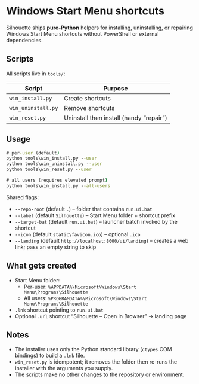 # Windows Start Menu shortcuts

Silhouette ships **pure-Python** helpers for installing, uninstalling, or
repairing Windows Start Menu shortcuts without PowerShell or external
dependencies.

## Scripts

All scripts live in `tools/`:

| Script | Purpose |
| --- | --- |
| `win_install.py` | Create shortcuts |
| `win_uninstall.py` | Remove shortcuts |
| `win_reset.py` | Uninstall then install (handy “repair”) |

## Usage

```bat
# per-user (default)
python tools\win_install.py --user
python tools\win_uninstall.py --user
python tools\win_reset.py --user

# all users (requires elevated prompt)
python tools\win_install.py --all-users
```

Shared flags:

- `--repo-root` (default `.`) – folder that contains `run.ui.bat`
- `--label` (default `Silhouette`) – Start Menu folder + shortcut prefix
- `--target-bat` (default `run.ui.bat`) – launcher batch invoked by the shortcut
- `--icon` (default `static\favicon.ico`) – optional `.ico`
- `--landing` (default `http://localhost:8000/ui/landing`) – creates a web link; pass
  an empty string to skip

## What gets created

- Start Menu folder:
  - Per-user: `%APPDATA%\Microsoft\Windows\Start Menu\Programs\Silhouette`
  - All users: `%PROGRAMDATA%\Microsoft\Windows\Start Menu\Programs\Silhouette`
- `.lnk` shortcut pointing to `run.ui.bat`
- Optional `.url` shortcut “Silhouette – Open in Browser” → landing page

## Notes

- The installer uses only the Python standard library (`ctypes` COM bindings) to
  build a `.lnk` file.
- `win_reset.py` is idempotent; it removes the folder then re-runs the installer
  with the arguments you supply.
- The scripts make no other changes to the repository or environment.

